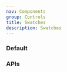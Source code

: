 ```yaml
---
nav: Components
group: Controls
title: Swatches
description: Swatches
---
```


### Default

<code src="./demos/index.tsx" center></code>

### APIs

<API></API>
